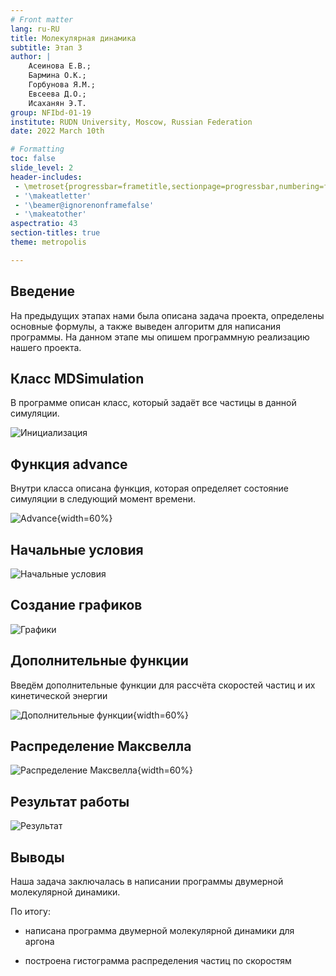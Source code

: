 ```yaml
---
# Front matter
lang: ru-RU
title: Молекулярная динамика
subtitle: Этап 3
author: |
	Асеинова Е.В.; 
    Бармина О.К.;
	Горбунова Я.М.;
	Евсеева Д.О.;
	Исаханян Э.Т.
group: NFIbd-01-19
institute: RUDN University, Moscow, Russian Federation
date: 2022 March 10th

# Formatting
toc: false
slide_level: 2
header-includes: 
 - \metroset{progressbar=frametitle,sectionpage=progressbar,numbering=fraction}
 - '\makeatletter'
 - '\beamer@ignorenonframefalse'
 - '\makeatother'
aspectratio: 43
section-titles: true
theme: metropolis

---
```


## Введение

На предыдущих этапах нами была описана задача проекта, определены основные формулы, а также выведен алгоритм для написания программы. На данном этапе мы опишем программную реализацию нашего проекта.

## Класс MDSimulation

В программе описан класс, который задаёт все частицы в данной симуляции. 

![Инициализация](images/1.png)

## Функция advance

Внутри класса описана функция, которая определяет состояние симуляции в следующий момент времени.

![Advance](images/2.png){width=60%}

## Начальные условия

![Начальные условия](images/3.png)

## Создание графиков

![Графики](images/4.png)

## Дополнительные функции 

Введём дополнительные функции для рассчёта скоростей частиц и их кинетической энергии

![Дополнительные функции](images/5.png){width=60%}

## Распределение Максвелла

![Распределение Максвелла](images/6.png){width=60%}


## Результат работы

![Результат](images/MD.gif)


## Выводы

Наша задача заключалась в написании программы двумерной молекулярной динамики.

По итогу:

- написана программа двумерной молекулярной динамики для аргона

- построена гистограмма распределения частиц по скоростям
